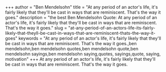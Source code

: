 +++
author = "Ben Mendelsohn"
title = "At any period of an actor's life, it's fairly likely that they'll be cast in ways that are reminiscent. That's the way it goes."
description = "the best Ben Mendelsohn Quote: At any period of an actor's life, it's fairly likely that they'll be cast in ways that are reminiscent. That's the way it goes."
slug = "at-any-period-of-an-actors-life-its-fairly-likely-that-theyll-be-cast-in-ways-that-are-reminiscent-thats-the-way-it-goes"
keywords = "At any period of an actor's life, it's fairly likely that they'll be cast in ways that are reminiscent. That's the way it goes.,ben mendelsohn,ben mendelsohn quotes,ben mendelsohn quote,ben mendelsohn sayings,ben mendelsohn saying,quotes, sayings,quote, saying, motivation"
+++
At any period of an actor's life, it's fairly likely that they'll be cast in ways that are reminiscent. That's the way it goes.
